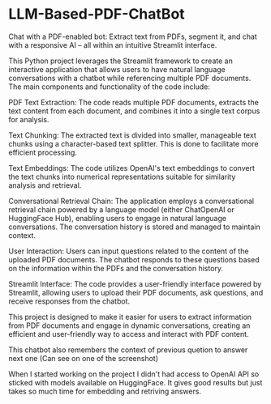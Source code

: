 # LLM-Based-PDF-ChatBot
Chat with a PDF-enabled bot: Extract text from PDFs, segment it, and chat with a responsive AI – all within an intuitive Streamlit interface.


This Python project leverages the Streamlit framework to create an interactive application that allows users to have natural language conversations with a chatbot while referencing multiple PDF documents. The main components and functionality of the code include:

PDF Text Extraction: The code reads multiple PDF documents, extracts the text content from each document, and combines it into a single text corpus for analysis.

Text Chunking: The extracted text is divided into smaller, manageable text chunks using a character-based text splitter. This is done to facilitate more efficient processing.

Text Embeddings: The code utilizes OpenAI's text embeddings to convert the text chunks into numerical representations suitable for similarity analysis and retrieval.

Conversational Retrieval Chain: The application employs a conversational retrieval chain powered by a language model (either ChatOpenAI or HuggingFace Hub), enabling users to engage in natural language conversations. The conversation history is stored and managed to maintain context.

User Interaction: Users can input questions related to the content of the uploaded PDF documents. The chatbot responds to these questions based on the information within the PDFs and the conversation history.

Streamlit Interface: The code provides a user-friendly interface powered by Streamlit, allowing users to upload their PDF documents, ask questions, and receive responses from the chatbot.

This project is designed to make it easier for users to extract information from PDF documents and engage in dynamic conversations, creating an efficient and user-friendly way to access and interact with PDF content.

This chatbot also remembers the context of previous quetion to answer next one (Can see on one of the screenshot)

When I started working on the project I didn't had access to OpenAI API so sticked with models available on HuggingFace.
It gives good results but just takes so much time for embedding and retriving answers.
